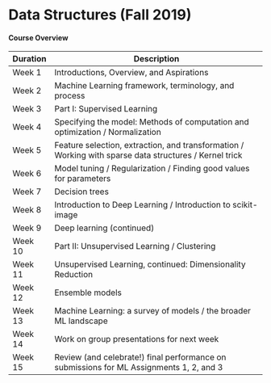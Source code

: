 # Data Structures (Fall 2019)

#### Course Overview

Duration | Description
--- | -------
Week 1 | Introductions, Overview, and Aspirations
Week 2 | Machine Learning framework, terminology, and process
Week 3 | Part I: Supervised Learning
Week 4 | Specifying the model: Methods of computation and optimization / Normalization
Week 5 | Feature selection, extraction, and transformation / Working with sparse data structures / Kernel trick
Week 6 | Model tuning / Regularization / Finding good values for parameters
Week 7 | Decision trees
Week 8 | Introduction to Deep Learning / Introduction to scikit-image 
Week 9 | Deep learning (continued)
Week 10 | Part II: Unsupervised Learning / Clustering
Week 11 | Unsupervised Learning, continued: Dimensionality Reduction
Week 12 | Ensemble models
Week 13 | Machine Learning: a survey of models / the broader ML landscape
Week 14 | Work on group presentations for next week
Week 15 | Review (and celebrate!) final performance on submissions for ML Assignments 1, 2, and 3 
